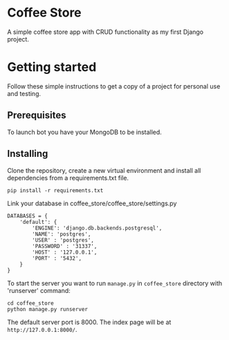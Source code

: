 # Сoffee Store
A simple coffee store app with CRUD functionality as my first Django project.
# Getting started
Follow these simple instructions to get a copy of a project for personal use and testing.
## Prerequisites
To launch bot you have your MongoDB to be installed.
## Installing
Clone the repository, create a new virtual environment and install all dependencies from a requirements.txt file.
```
pip install -r requirements.txt
```
Link your database in coffee_store/coffee_store/settings.py
```
DATABASES = {
    'default': {
        'ENGINE': 'django.db.backends.postgresql',
        'NAME': 'postgres',
        'USER' : 'postgres',
        'PASSWORD' : '31337',
        'HOST' : '127.0.0.1',
        'PORT' : '5432',
    }
}
```
To start the server you want to run `manage.py` in `coffee_store` directory with 'runserver' command:
```
cd coffee_store
python manage.py runserver
```
The default server port is 8000. The index page will be at `http://127.0.0.1:8000/`.
